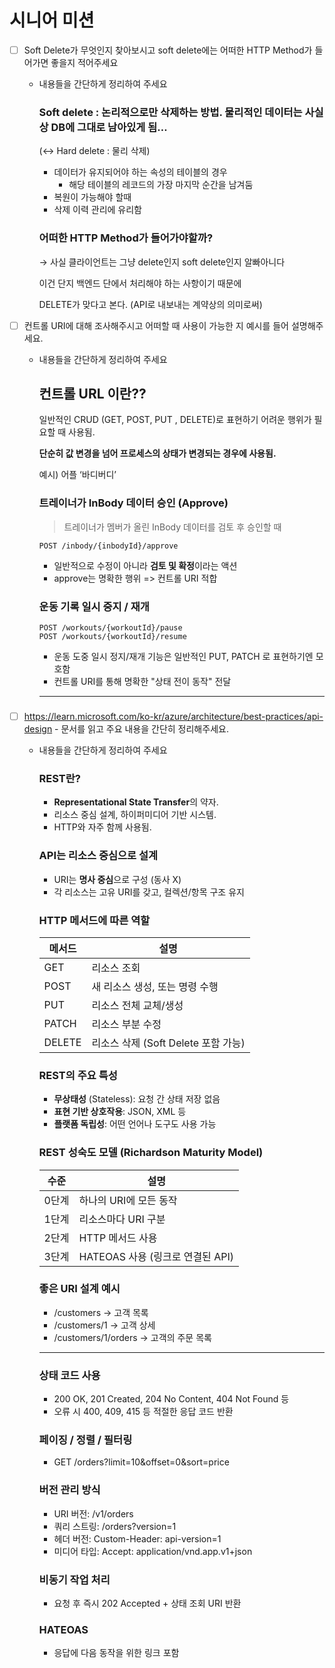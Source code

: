 # 시니어 미션

- [ ]  Soft Delete가 무엇인지 찾아보시고 soft delete에는 어떠한 HTTP Method가 들어가면 좋을지 적어주세요
    - 내용들을 간단하게 정리하여 주세요
        
        ### Soft delete : 논리적으로만 삭제하는 방법. 물리적인 데이터는 사실상 DB에 그대로 남아있게 됨…
        
        (↔ Hard delete : 물리 삭제)
        
        - 데이터가 유지되어야 하는 속성의 테이블의 경우
            - 해당 테이블의 레코드의 가장 마지막 순간을 남겨둠
        - 복원이 가능해야 할때
        - 삭제 이력 관리에 유리함
        
        ### 어떠한 HTTP Method가 들어가야할까?
        
        → 사실 클라이언트는 그냥 delete인지 soft delete인지 알빠아니다
        
        이건 단지 백엔드 단에서 처리해야 하는 사항이기 때문에
        
        DELETE가 맞다고 본다. (API로 내보내는 계약상의 의미로써)
        

- [ ]  컨트롤 URI에 대해 조사해주시고 어떠할 때 사용이 가능한 지 예시를 들어 설명해주세요.
    - 내용들을 간단하게 정리하여 주세요
        
        ## 컨트롤 URL 이란??
        
        일반적인 CRUD (GET, POST, PUT , DELETE)로 표현하기 어려운 행위가 필요할 때 사용됨.
        
        **단순히 값 변경을 넘어 프로세스의 상태가 변경되는 경우에 사용됨.**
        
        예시)  어플 ‘바디버디’
        
        ### 트레이너가 InBody 데이터 승인 (Approve)
        
        > 트레이너가 멤버가 올린 InBody 데이터를 검토 후 승인할 때
        > 
        
        ```
        POST /inbody/{inbodyId}/approve
        ```
        
        - 일반적으로 수정이 아니라 **검토 및 확정**이라는 액션
        - approve는 명확한 행위 => 컨트롤 URI 적합
        
        ### 운동 기록 일시 중지 / 재개
        
        ```
        POST /workouts/{workoutId}/pause
        POST /workouts/{workoutId}/resume
        ```
        
        - 운동 도중 일시 정지/재개 기능은 일반적인 PUT, PATCH 로 표현하기엔 모호함
        - 컨트롤 URI를 통해 명확한 "상태 전이 동작" 전달
        
        ---
        
        ### 
        

- [ ]  https://learn.microsoft.com/ko-kr/azure/architecture/best-practices/api-design - 문서를 읽고 주요 내용을 간단히 정리해주세요.
    - 내용들을 간단하게 정리하여 주세요
        
        ### **REST란?**
        
        - **Representational State Transfer**의 약자.
        - 리소스 중심 설계, 하이퍼미디어 기반 시스템.
        - HTTP와 자주 함께 사용됨.
        
        ### **API는 리소스 중심으로 설계**
        
        - URI는 **명사 중심**으로 구성 (동사 X)
        - 각 리소스는 고유 URI를 갖고, 컬렉션/항목 구조 유지
        
        ### **HTTP 메서드에 따른 역할**
        
        | 메서드 | 설명 |
        | --- | --- |
        | GET | 리소스 조회 |
        | POST | 새 리소스 생성, 또는 명령 수행 |
        | PUT | 리소스 전체 교체/생성 |
        | PATCH | 리소스 부분 수정 |
        | DELETE | 리소스 삭제 (Soft Delete 포함 가능) |
        
        ### **REST의 주요 특성**
        
        - **무상태성** (Stateless): 요청 간 상태 저장 없음
        - **표현 기반 상호작용**: JSON, XML 등
        - **플랫폼 독립성**: 어떤 언어나 도구도 사용 가능
        
        ### **REST 성숙도 모델 (Richardson Maturity Model)**
        
        | 수준 | 설명 |
        | --- | --- |
        | 0단계 | 하나의 URI에 모든 동작 |
        | 1단계 | 리소스마다 URI 구분 |
        | 2단계 | HTTP 메서드 사용 |
        | 3단계 | HATEOAS 사용 (링크로 연결된 API) |
        
        ### **좋은 URI 설계 예시**
        
        - /customers → 고객 목록
        - /customers/1 → 고객 상세
        - /customers/1/orders → 고객의 주문 목록
        
        ---
        
        ### 상태 코드 사용
        
        - 200 OK, 201 Created, 204 No Content, 404 Not Found 등
        - 오류 시 400, 409, 415 등 적절한 응답 코드 반환
        
        ### 페이징 / 정렬 / 필터링
        
        - GET /orders?limit=10&offset=0&sort=price
        
        ### 버전 관리 방식
        
        - URI 버전: /v1/orders
        - 쿼리 스트링: /orders?version=1
        - 헤더 버전: Custom-Header: api-version=1
        - 미디어 타입: Accept: application/vnd.app.v1+json
        
        ### 비동기 작업 처리
        
        - 요청 후 즉시 202 Accepted + 상태 조회 URI 반환
        
        ### HATEOAS
        
        - 응답에 다음 동작을 위한 링크 포함